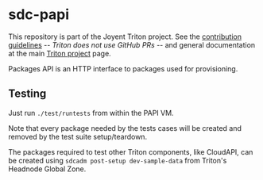 <!--
    This Source Code Form is subject to the terms of the Mozilla Public
    License, v. 2.0. If a copy of the MPL was not distributed with this
    file, You can obtain one at http://mozilla.org/MPL/2.0/.
-->

<!--
    Copyright (c) 2018, Joyent, Inc.
-->

# sdc-papi

This repository is part of the Joyent Triton project. See the [contribution
guidelines](https://github.com/joyent/triton/blob/master/CONTRIBUTING.md) --
*Triton does not use GitHub PRs* -- and general documentation at the main
[Triton project](https://github.com/joyent/triton) page.

Packages API is an HTTP interface to packages used for provisioning.

## Testing

Just run `./test/runtests` from within the PAPI VM.

Note that every package needed by the tests cases will be created and removed
by the test suite setup/teardown.

The packages required to test other Triton components, like CloudAPI, can be
created using `sdcadm post-setup dev-sample-data` from Triton's Headnode Global
Zone.
